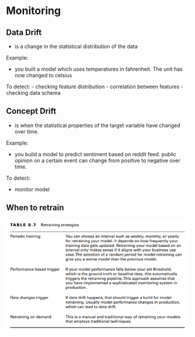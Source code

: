 # Monitoring

## Data Drift

- is a change in the statistical distribution of the data

Example:
- you built a model which uses temperatures in fahrenheit. The unit has now changed to celsius

To detect:
	- checking feature distribution 
	- correlation between features
	- checking data schema

## Concept Drift

- is when the statistical properties of the target variable have changed over time.

Example:
- you build a model to predict sentiment based on reddit feed. public opinion on a certain event can change from positive to negative over time.

To detect:
- monitor model


## When to retrain
![](attachments/retraining-strategies.png)

